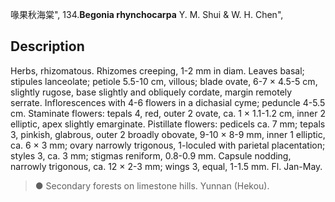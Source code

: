 喙果秋海棠",
134.**Begonia rhynchocarpa** Y. M. Shui & W. H. Chen",

## Description
Herbs, rhizomatous. Rhizomes creeping, 1-2 mm in diam. Leaves basal; stipules lanceolate; petiole 5.5-10 cm, villous; blade ovate, 6-7 × 4.5-5 cm, slightly rugose, base slightly and obliquely cordate, margin remotely serrate. Inflorescences with 4-6 flowers in a dichasial cyme; peduncle 4-5.5 cm. Staminate flowers: tepals 4, red, outer 2 ovate, ca. 1 × 1.1-1.2 cm, inner 2 elliptic, apex slightly emarginate. Pistillate flowers: pedicels ca. 7 mm; tepals 3, pinkish, glabrous, outer 2 broadly obovate, 9-10 × 8-9 mm, inner 1 elliptic, ca. 6 × 3 mm; ovary narrowly trigonous, 1-loculed with parietal placentation; styles 3, ca. 3 mm; stigmas reniform, 0.8-0.9 mm. Capsule nodding, narrowly trigonous, ca. 12 × 2-3 mm; wings 3, equal, 1-1.5 mm. Fl. Jan-May.

> ● Secondary forests on limestone hills. Yunnan (Hekou).
